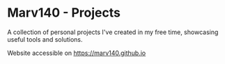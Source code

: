 # Marv140 - Projects

A collection of personal projects I've created in my free time, showcasing useful tools and solutions.

Website accessible on https://marv140.github.io